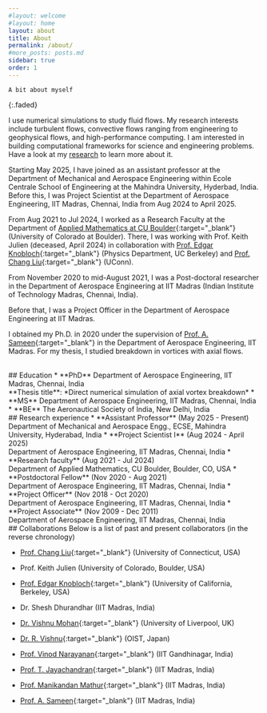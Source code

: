 ```yaml
---
#layout: welcome
#layout: home
layout: about
title: About
permalink: /about/
#more_posts: posts.md
sidebar: true
order: 1
---
```


    A bit about myself
{:.faded}

I use numerical simulations to study fluid flows. My research interests include turbulent flows, convective flows ranging from engineering to geophysical flows, and high-performance computing. I am interested in building computational frameworks for science and engineering problems.
Have a look at my [research](/research/) to learn more about it. 

Starting May 2025, I have joined as an assistant professor at the Department of Mechanical and Aerospace Engineering within Ecole Centrale School of Engineering at the Mahindra University, Hyderbad, India.
Before this, I was Project Scientist at the Department of Aerospace Engineering, IIT Madras, Chennai, India from Aug 2024 to April 2025.

From Aug 2021 to Jul 2024, I worked as a Research Faculty at the Department of [Applied Mathematics at CU Boulder](https://www.colorado.edu/amath/){:target="_blank"} (University of Colorado at Boulder). There, I was working with Prof. Keith Julien (deceased, April 2024) in collaboration with [Prof. Edgar Knobloch](https://physics.berkeley.edu/people/faculty/edgar-knobloch){:target="_blank"} (Physics Department, UC Berkeley) and [Prof. Chang Liu](https://changliulab.engineering.uconn.edu/){:target="_blank"} (UConn).

From November 2020 to mid-August 2021, I was a Post-doctoral researcher in the Department of Aerospace Engineering at IIT Madras (Indian Institute of Technology Madras, Chennai, India).

Before that, I was a Project Officer in the Department of Aerospace Engineering at IIT Madras.

I obtained my Ph.D. in 2020 under the supervision of [Prof. A. Sameen](https://home.iitm.ac.in/sameen/){:target="_blank"} in the Department of Aerospace Engineering, IIT Madras. For my thesis, I studied breakdown in vortices with axial flows.

<br/>
## Education
* **PhD** Department of Aerospace Engineering, IIT Madras, Chennai, India
<br/>
**Thesis title**: *Direct numerical simulation of axial vortex breakdown*
* **MS** Department of Aerospace Engineering, IIT Madras, Chennai, India
* **BE** The Aeronautical Society of India, New Delhi, India

<br/>
## Research experience
* **Assistant Professor**     (May 2025 - Present)
  <br/>
  Department of Mechanical and Aerospace Engg., ECSE, Mahindra University, Hyderabad, India
* **Project Scientist I**     (Aug 2024 - April 2025)
  <br/>
  Department of Aerospace Engineering, IIT Madras, Chennai, India
* **Research faculty**     (Aug 2021 - Jul 2024)
  <br/>
  Department of Applied Mathematics, CU Boulder, Boulder, CO, USA
* **Postdoctoral Fellow**    (Nov 2020 - Aug 2021)
  <br/>
  Department of Aerospace Engineering, IIT Madras, Chennai, India
* **Project Officer**    (Nov 2018 - Oct 2020)
  <br/>
  Department of Aerospace Engineering, IIT Madras, Chennai, India
* **Project Associate**    (Nov 2009 - Dec 2011)
  <br/>
  Department of Aerospace Engineering, IIT Madras, Chennai, India

<br/>
## Collaborations
Below is a list of past and present collaborators (in the reverse chronology)

- [Prof. Chang Liu](https://me.engr.uconn.edu/blog/faculty/liu-chang/){:target="_blank"} (University of Connecticut, USA)
- Prof. Keith Julien (University of Colorado, Boulder, USA)
- [Prof. Edgar Knobloch](https://physics.berkeley.edu/people/faculty/edgar-knobloch){:target="_blank"} (University of California, Berkeley, USA)

- Dr. Shesh Dhurandhar (IIT Madras, India)
- [Dr. Vishnu Mohan](https://vishnu-mohan-1993.github.io/){:target="_blank"} (University of Liverpool, UK)
- [Dr. R. Vishnu](https://agnithepower.wordpress.com/welcome/){:target="_blank"} (OIST, Japan)

- [Prof. Vinod Narayanan](https://iitgn.ac.in/faculty/me/16-vinod){:target="_blank"} (IIT Gandhinagar, India)
- [Prof. T. Jayachandran](http://www.ae.iitm.ac.in/faculty/){:target="_blank"} (IIT Madras, India)
- [Prof. Manikandan Mathur](https://sites.google.com/site/mathur2m/home){:target="_blank"} (IIT Madras, India)
- [Prof. A. Sameen](https://home.iitm.ac.in/sameen/){:target="_blank"} (IIT Madras, India)

